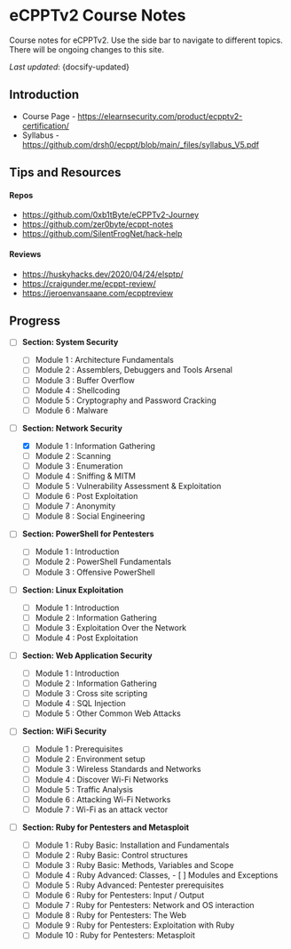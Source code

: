 # eCPPTv2 Course Notes

Course notes for eCPPTv2. Use the side bar to navigate to different topics. There will be ongoing changes to this site.

_Last updated_: {docsify-updated}

## Introduction

* Course Page - https://elearnsecurity.com/product/ecpptv2-certification/
* Syllabus - https://github.com/drsh0/ecppt/blob/main/_files/syllabus_V5.pdf

## Tips and Resources
<!-- tabs:start -->
#### **Repos**
* https://github.com/0xb1tByte/eCPPTv2-Journey
* https://github.com/zer0byte/ecppt-notes
* https://github.com/SilentFrogNet/hack-help

#### **Reviews**
* https://huskyhacks.dev/2020/04/24/elsptp/
* https://craigunder.me/ecppt-review/
* https://jeroenvansaane.com/ecpptreview
<!-- tabs:end -->

## Progress

- [ ] **Section: System Security**

    - [ ] Module 1 : Architecture Fundamentals
    - [ ] Module 2 : Assemblers, Debuggers and Tools Arsenal
    - [ ] Module 3 : Buffer Overflow
    - [ ] Module 4 : Shellcoding
    - [ ] Module 5 : Cryptography and Password Cracking
    - [ ] Module 6 : Malware

- [ ] **Section: Network Security**

    - [x] Module 1 : Information Gathering
    - [ ] Module 2 : Scanning
    - [ ] Module 3 : Enumeration
    - [ ] Module 4 : Sniffing & MITM
    - [ ] Module 5 : Vulnerability Assessment & Exploitation
    - [ ] Module 6 : Post Exploitation
    - [ ] Module 7 : Anonymity
    - [ ] Module 8 : Social Engineering

- [ ] **Section: PowerShell for Pentesters**

    - [ ] Module 1 : Introduction
    - [ ] Module 2 : PowerShell Fundamentals
    - [ ] Module 3 : Offensive PowerShell

- [ ] **Section: Linux Exploitation**

    - [ ] Module 1 : Introduction
    - [ ] Module 2 : Information Gathering
    - [ ] Module 3 : Exploitation Over the Network
    - [ ] Module 4 : Post Exploitation

- [ ] **Section: Web Application Security**

    - [ ] Module 1 : Introduction
    - [ ] Module 2 : Information Gathering
    - [ ] Module 3 : Cross site scripting
    - [ ] Module 4 : SQL Injection
    - [ ] Module 5 : Other Common Web Attacks

- [ ] **Section: WiFi Security**

    - [ ] Module 1 : Prerequisites
    - [ ] Module 2 : Environment setup
    - [ ] Module 3 : Wireless Standards and Networks
    - [ ] Module 4 : Discover Wi-Fi Networks
    - [ ] Module 5 : Traffic Analysis
    - [ ] Module 6 : Attacking Wi-Fi Networks
    - [ ] Module 7 : Wi-Fi as an attack vector

- [ ] **Section: Ruby for Pentesters and Metasploit**

    - [ ] Module 1 : Ruby Basic: Installation and Fundamentals
    - [ ] Module 2 : Ruby Basic: Control structures
    - [ ] Module 3 : Ruby Basic: Methods, Variables and Scope
    - [ ] Module 4 : Ruby Advanced: Classes, - [ ] Modules and Exceptions
    - [ ] Module 5 : Ruby Advanced: Pentester prerequisites
    - [ ] Module 6 : Ruby for Pentesters: Input / Output
    - [ ] Module 7 : Ruby for Pentesters: Network and OS interaction
    - [ ] Module 8 : Ruby for Pentesters: The Web
    - [ ] Module 9 : Ruby for Pentesters: Exploitation with Ruby
    - [ ] Module 10 : Ruby for Pentesters: Metasploit